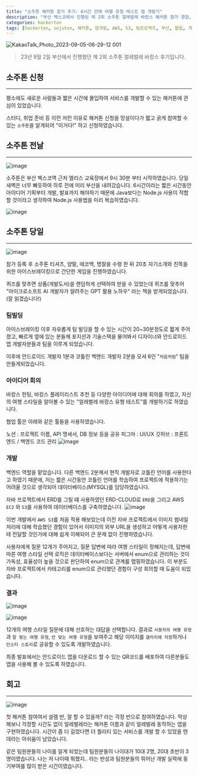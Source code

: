 ```yaml
---
title: "소주톤 해커톤 참가 후기: 6시간 만에 여행 유형 테스트 앱 개발기"
description: "부산 벡스코에서 진행된 제 2회 소주톤 얼레벌레 바캉스 해커톤 참가 경험, 팀 빌딩부터 개발, 발표까지 6시간의 개발 과정과 결과물 소개"
categories: hackerton
tags: [hackerton, sojuton, 해커톤, 앱개발, AWS, S3, 팀프로젝트, 부산, 협업, 개발경험]
---
```


![KakaoTalk_Photo_2023-09-05-06-29-12 001](https://github.com/JeonJe/Multi_Board/assets/43032391/253d7530-300f-4620-a464-f7762a89fc6c)

> 23년 9월 2일 부산에서 진행했던 제 2회 소주톤 얼레벌레 바캉스 후기입니다.

## 소주톤 신청
---
평소에도 새로운 사람들과 짧은 시간에 몰입하여 서비스를 개발할 수 있는 해커톤에 관심이 있었습니다.

스터디, 취업 준비 등 이런 저런 이유로 해커톤 신청을 망설이다가 짧고 굵게 참여할 수 있는 `소주톤`을 알게되어 "이거다!" 하고 신청하였습니다.



## 소주톤 전날 
---
![image](https://github.com/JeonJe/Multi_Board/assets/43032391/ea443863-c42f-4c11-9d88-b584682d8405)

소주톤은 부산 벡스코역 근처 엘리스 교육장에서 9시 30분 부터 시작하였습니다. 당일 새벽은 너무 빠듯하여 하루 전에 미리 부산을 내려갔습니다.
6시간이라는 짧은 시간동안 아이디어 기획부터 개발, 발표까지 해야하기 때문에 Java보다는 Node.js 사용이 적합할 것이라고 생각하여 Node.js 사용법을 미리 복습하였습니다.

![image](https://github.com/JeonJe/Multi_Board/assets/43032391/101ec665-4a89-4675-9b6d-6a34de95aede)

## 소주톤 당일
---
![image](https://github.com/JeonJe/Multi_Board/assets/43032391/552a2a07-c4af-4941-82e6-8e5986d2ec2e)

참가 등록 후 소주톤 티셔츠, 양말, 에코백, 명찰을 수령 한 뒤 20초 자기소개와 친목을 위한 아이스브레이킹으로 간단한 게임을 진행하였습니다.

퀴즈를 맞추면 상품(개발도서)을 랜덤하게 선택하여 받을 수 있었는데 퀴즈를 맞추어 "마이크로소프트 AI 개발자가 알려주는 GPT 활용 노하우" 라는 책을 받게되었습니다. (잘 읽겠습니다!)

### 팀빌딩

아이스브레이킹 이후 자유롭게 팀 빌딩을 할 수 있는 시간이 20~30분정도로 짧게 주어졌고, 빠르게 옆에 있는 분들께 포지션과 기술스택을 물어봐서 디자이너와 안드로이드 앱 개발자분들과 팀을 이루게 되었습니다. 

이후에 안드로이드 개발자 1분과 코틀린 백엔드 개발자 2분을 모셔 6인 "`처음처럼`" 팀을 만들게되었습니다.

### 아이디어 회의
바캉스 헌팅, 바캉스 플레이리스트 추천 등 다양한 아이디어에 대해 회의를 하였고, 자신의 여행 스타일을 알아볼 수 있는 "얼레벌레 바캉스 유형 테스트"를 개발하기로 하였습니다.

협업 툴은 아래와 같은 툴들을 사용하였습니다.

노션 : 프로젝트 이름, API 명세서, DB 정보 등을 공유 
피그마 : UI/UX
깃허브 : 프론트엔드 / 백엔드 코드 관리 
![image](https://github.com/JeonJe/Multi_Board/assets/43032391/e38b2bc2-fdd9-472b-842e-ce0f8f6a06f6)

### 개발 

백엔드 역할을 맡았습니다.
다른 백엔드 2분께서 현직 개발자로 코틀린 언어를 사용한다고 하였기 때문에, 저는 짧은 시간동안 코틀린 언어를 학습하여 프로젝트에 적용하기는 어려울 것으로 생각되어 데이터베이스(MYSQL)를 담당하였습니다.

자바 프로젝트에서 ERD를 그릴 떄 사용하였던 ERD-CLOUD로 `ERD`을 그리고 AWS `EC2` 와 `S3`를 사용하여 데이터베이스를 구축하였습니다.
![image](https://github.com/JeonJe/Multi_Board/assets/43032391/11957fc6-6f04-4a30-a32b-267ea9ae71a1)

이번 개발에서 `AWS S3`를 처음 적용 해보았는데 이전 자바 프로젝트에서 이미지 썸네일 처리에 대해 학습했던 경험이 있어서 이미지의 외부 URL을 생성하고 어떻게 사용자한테 전달할 것인가에 대해 쉽게 이해되어 큰 문제 없이 진행하였습니다.

사용자에게 질문 12개가 주어지고, 질문 답변에 따라 여행 스타일이 정해지는데, 답변에 따른 여행 스타일 선택 로직은 데이터베이스보다는 서버에서 enum으로 관리하는 것이 가독성, 효율성이 높을 것으로 판단하여 enum으로 관계를 맵핑하였습니다. 이 부분도 자바 프로젝트에서 카테고리를 enum으로 관리했던 경험이 구성 회의할 때 도움이 되었습니다.


### 결과
![image](https://github.com/JeonJe/Multi_Board/assets/43032391/98360a7a-e13f-448f-9150-2ab908151578)

![image](https://github.com/JeonJe/Multi_Board/assets/43032391/6b1d57cf-7f18-4df0-9b8b-ec827f64aedc)

12개의 여행 스타일 질문에 대해 선호하는 대답을 선택합니다. 결과로 `사용자의 여행 유형`과 `잘 맞는 여행 유형`, `안 맞는 여행 유형`을 보여주고 해당 이미지를 `갤러리에 저장`하거나 `인스타 스토리`로 공유할 수 있도록 개발하였습니다.

최종 발표에서는 안드로이드 앱을 다운로드 할 수 있는 QR코드를 배포하여 다른분들도 앱을 사용해 볼 수 있도록 하였습니다.

## 회고 
---

![image](https://github.com/JeonJe/Multi_Board/assets/43032391/b862d949-059f-42bf-91ae-e7e0fe3b20bd)

첫 해커톤 참여여서 설렘 반, 잘 할 수 있을까? 라는 걱정 반으로 참여하였습니다. 
막상 해보니 걱정할 시간도 없이 얼레벌레라는 해커톤 이름과 같이 얼레벌레 동작하는 앱을 구현하였습니다. 시간이 좀 더 길었다면 더 퀄리티 있는 서비스를 개발 할 수 있었을 텐데라는 아쉬움이 남았습니다.

같은 팀원분들의 나이를 알게 되었는데 팀원분들의 나이대가 10대 2명, 20대 초반이 3명이였습니다.
나는 저 나이때 뭐했지.. 라는 반성과 팀원분들의 뛰어난 개발 실력에 동기부여를 많이 받은 시간이였습니다.

